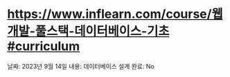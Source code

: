 # https://www.inflearn.com/course/웹개발-풀스택-데이터베이스-기초#curriculum

날짜: 2023년 9월 14일
내용: 데이터베이스 설계
완료: No